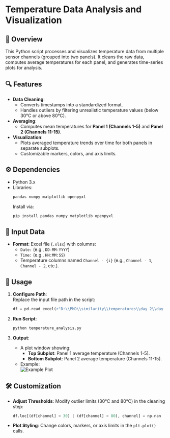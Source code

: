 
# Temperature Data Analysis and Visualization

## 📌 Overview
This Python script processes and visualizes temperature data from multiple sensor channels (grouped into two panels). It cleans the raw data, computes average temperatures for each panel, and generates time-series plots for analysis.

## 🔍 Features
- **Data Cleaning**:  
  - Converts timestamps into a standardized format.  
  - Handles outliers by filtering unrealistic temperature values (below 30°C or above 80°C).  
- **Averaging**:  
  - Computes mean temperatures for **Panel 1 (Channels 1-5)** and **Panel 2 (Channels 11-15)**.  
- **Visualization**:  
  - Plots averaged temperature trends over time for both panels in separate subplots.  
  - Customizable markers, colors, and axis limits.  

## ⚙️ Dependencies
- Python 3.x  
- Libraries:  
  ```bash
  pandas numpy matplotlib openpyxl
  ```
  Install via:  
  ```bash
  pip install pandas numpy matplotlib openpyxl
  ```

## 📂 Input Data
- **Format**: Excel file (`.xlsx`) with columns:  
  - `Date:` (e.g., `DD-MM-YYYY`)  
  - `Time:` (e.g., `HH:MM:SS`)  
  - Temperature columns named `Channel - {i}` (e.g., `Channel - 1`, `Channel - 2`, etc.).  

## 🚀 Usage
1. **Configure Path**:  
   Replace the input file path in the script:  
   ```python
   df = pd.read_excel(r"D:\\PhD\\similarity\\temperatures\\day 2\\day 2 avg.xlsx")
   ```

2. **Run Script**:  
   ```bash
   python temperature_analysis.py
   ```

3. **Output**:  
   - A plot window showing:  
     - **Top Subplot**: Panel 1 average temperature (Channels 1-5).  
     - **Bottom Subplot**: Panel 2 average temperature (Channels 11-15).  
   - Example:  
     ![Example Plot](https://via.placeholder.com/600x400?text=Panel1+and+Panel2+Temperature+Trends)  

## 🛠️ Customization
- **Adjust Thresholds**: Modify outlier limits (30°C and 80°C) in the cleaning step:  
  ```python
  df.loc[(df[channel] < 30) | (df[channel] > 80), channel] = np.nan
  ```
- **Plot Styling**: Change colors, markers, or axis limits in the `plt.plot()` calls.  
